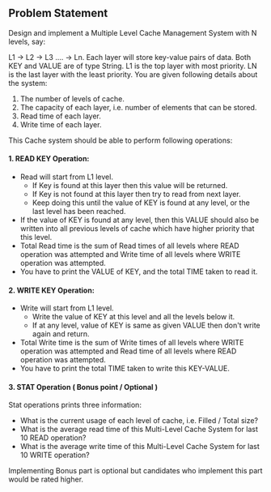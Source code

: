 ## Problem Statement
Design and implement a Multiple Level Cache Management System with N levels, say:

L1 -> L2 -> L3 .... -> Ln. Each layer will store key-value pairs of data. Both KEY and VALUE are of type String. L1 is the top layer with most priority. LN is the last layer with the least priority. You are given following details about the system:

1. The number of levels of cache.
2. The capacity of each layer, i.e. number of elements that can be stored.
3. Read time of each layer.
4. Write time of each layer.

This Cache system should be able to perform following operations:

#### 1. READ KEY Operation:
* Read will start from L1 level. 
    * If Key is found at this layer then this value will be returned.
    * If Key is not found at this layer then try to read from next layer. 
    * Keep doing this until the value of KEY is found at any level, or the last level has been reached. 
* If the value of KEY is found at any level, then this VALUE should also be written into all previous levels of cache which have higher priority that this level. 
* Total Read time is the sum of Read times of all levels where READ operation was attempted and Write time of all levels where WRITE operation was attempted. 
* You have to print the VALUE of KEY, and the total TIME taken to read it.

#### 2. WRITE KEY Operation:
* Write will start from L1 level. 
    * Write the value of KEY at this level and all the levels below it.
    * If at any level, value of KEY is same as given VALUE then don't write again and return. 
* Total Write time is the sum of Write times of all levels where WRITE operation was attempted and Read time of all levels where READ operation was attempted. 
* You have to print the total TIME taken to write this KEY-VALUE.

#### 3. STAT Operation ( Bonus point / Optional )
Stat operations prints three information:
* What is the current usage of each level of cache, i.e. Filled / Total size?
* What is the average read time of this Multi-Level Cache System for last 10 READ operation?
* What is the average write time of this Multi-Level Cache System for last 10 WRITE operation?

Implementing Bonus part is optional but candidates who implement this part would be rated higher. 